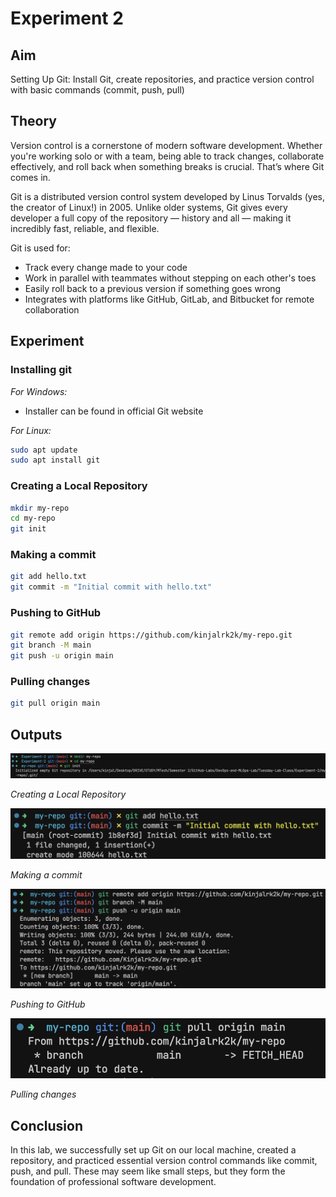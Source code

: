 # Experiment 2

## Aim

Setting Up Git: Install Git, create repositories, and practice version control with basic commands (commit, push, pull)

## Theory

Version control is a cornerstone of modern software development. Whether you're working solo or with a team, being able to track changes, collaborate effectively, and roll back when something breaks is crucial. That’s where Git comes in.

Git is a distributed version control system developed by Linus Torvalds (yes, the creator of Linux!) in 2005. Unlike older systems, Git gives every developer a full copy of the repository — history and all — making it incredibly fast, reliable, and flexible.

Git is used for:

- Track every change made to your code
- Work in parallel with teammates without stepping on each other's toes
- Easily roll back to a previous version if something goes wrong
- Integrates with platforms like GitHub, GitLab, and Bitbucket for remote collaboration

## Experiment

### Installing git

_For Windows:_

- Installer can be found in official Git website

_For Linux:_

```sh
sudo apt update
sudo apt install git
```

### Creating a Local Repository

```sh
mkdir my-repo
cd my-repo
git init
```

### Making a commit

```sh
git add hello.txt
git commit -m "Initial commit with hello.txt"
```

### Pushing to GitHub

```sh
git remote add origin https://github.com/kinjalrk2k/my-repo.git
git branch -M main
git push -u origin main
```

### Pulling changes

```sh
git pull origin main
```

## Outputs

![](./outputs/1.png)

_Creating a Local Repository_

![](./outputs/2.png)

_Making a commit_

![](./outputs/3.png)

_Pushing to GitHub_

![](./outputs/4.png)

_Pulling changes_

## Conclusion

In this lab, we successfully set up Git on our local machine, created a repository, and practiced essential version control commands like commit, push, and pull. These may seem like small steps, but they form the foundation of professional software development.
